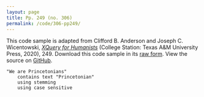 ```yaml
---
layout: page
title: Pp. 249 (no. 306)
permalink: /code/306-pp249/
---
```


This code sample is adapted from Clifford B. Anderson and Joseph C. Wicentowski, 
[_XQuery for Humanists_](/) (College Station: Texas A&M University Press, 2020), 249. 
Download this code sample in its [raw form](/code/306-pp249/306-pp249.xq).
View the source on [GitHub](https://github.com/coding4humanists/xquery4humanists/blob/release/code/306-pp249/306-pp249.xq).

```xquery
"We are Princetonians" 
    contains text "Princetonian" 
    using stemming 
    using case sensitive
```  
